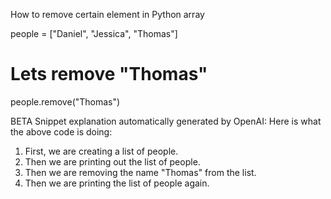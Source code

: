 How to remove certain element in Python array



people = ["Daniel", "Jessica", "Thomas"]

# Lets remove "Thomas"
people.remove("Thomas")



BETA Snippet explanation automatically generated by OpenAI:
Here is what the above code is doing:
1. First, we are creating a list of people.
2. Then we are printing out the list of people.
3. Then we are removing the name "Thomas" from the list.
4. Then we are printing the list of people again.